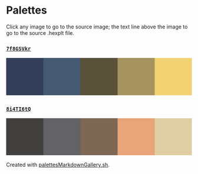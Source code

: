 # Palettes

Click any image to go to the source image; the text line above the image to go to the source .hexplt file.

### [`7f8GSVkr`](7f8GSVkr.hexplt)

[ ![7f8GSVkr.png](7f8GSVkr.png) ](7f8GSVkr.png)

### [`8i4TI6tQ`](8i4TI6tQ.hexplt)

[ ![8i4TI6tQ.png](8i4TI6tQ.png) ](8i4TI6tQ.png)

Created with [palettesMarkdownGallery.sh](https://github.com/earthbound19/_ebDev/blob/master/scripts/palettesMarkdownGallery.sh).